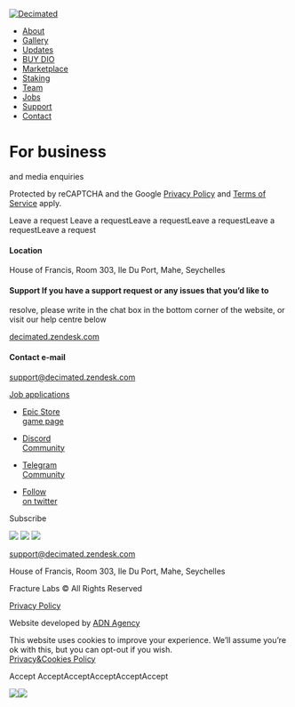 [ ![Decimated](images/logo.png) ](https://decimated.net)

  * [ About ](https://decimated.net/about)
  * [ Gallery ](https://decimated.net/gallery)
  * [ Updates ](https://decimated.net/updates)
  * [ BUY DIO ](https://raydium.io/swap/?inputCurrency=Es9vMFrzaCERmJfrF4H2FYD4KCoNkY11McCe8BenwNYB&outputCurrency=BiDB55p4G3n1fGhwKFpxsokBMqgctL4qnZpDH1bVQxMD&fixed=in)
  * [ Marketplace ](https://decimated.myspreadshop.com/)
  * [ Staking ](https://staking.decimated.net/)
  * [ Team ](https://decimated.net/team)
  * [ Jobs ](https://decimated.net/jobs)
  * [ Support ](https://decimated.zendesk.com/hc/en-us)
  * [ Contact ](https://decimated.net/contact)

#  For business  
and media enquiries

Protected by reCAPTCHA and the Google [Privacy
Policy](https://www.google.com/intl/en-GB/policies/privacy/) and [Terms of
Service](https://www.google.com/intl/en-GB/policies/terms/) apply.

Leave a request  Leave a requestLeave a requestLeave a requestLeave a
requestLeave a request

#### Location

House of Francis, Room 303, Ile Du Port, Mahe, Seychelles

####  Support  If you have a support request or any issues that you’d like to
resolve, please write in the chat box in the bottom corner of the website, or
visit our help centre below

[ decimated.zendesk.com ](https://decimated.zendesk.com/hc/en-us)

#### Contact e-mail

[ support@decimated.zendesk.com ](mailto:support@decimated.zendesk.com)

[ Job applications  ](https://decimated.net/jobs)

  * [ Epic Store   
game page  ](https://store.epicgames.com/en-US/p/decimated-de8da4)

  * [ Discord  
Community  ](https://discord.gg/decimated)

  * [ Telegram  
Community  ](https://t.me/decimatedofficial)

  * [ Follow  
on twitter  ](https://twitter.com/decimated_game)

Subscribe

![](images/content/f-logo-1.png) ![](images/content/f-logo-2.png)
![](images/content/f-logo-3.png)

[ ](https://discord.com/invite/decimated) [
](https://store.steampowered.com/app/1354980/Decimated/) [
](https://t.me/decimatedofficial) [ ](https://twitter.com/decimated_game) [
](https://www.twitch.tv/decimatedofficial) [
](https://www.instagram.com/decimated_game) [
](https://www.youtube.com/c/DecimatedVideogame) [
](https://www.reddit.com/r/decimated_game/) [
](https://www.facebook.com/DecimatedOfficial/)

[ support@decimated.zendesk.com ](mailto:support@decimated.zendesk.com)

House of Francis, Room 303, Ile Du Port, Mahe, Seychelles

Fracture Labs © All Rights Reserved

[Privacy Policy](https://decimated.net/privacy)

Website developed by [ ADN Agency ](https://adn.agency/)

This website uses cookies to improve your experience. We’ll assume you’re ok
with this, but you can opt-out if you wish.  
[Privacy&Cookies Policy](https://decimated.net/privacy)

Accept  AcceptAcceptAcceptAcceptAccept

![](https://t.co/1/i/adsct?bci=4&eci=3&event=%7B%7D&event_id=93fc87dd-4448-4b02-a5a8-753ca02d0dd5&integration=advertiser&p_id=Twitter&p_user_id=0&pl_id=28718248-0225-4955-9aba-2476d354c71e&tw_document_href=https%3A%2F%2Fdecimated.net%2Fcontact&tw_iframe_status=0&txn_id=o8fa8&type=javascript&version=2.3.30)![](https://analytics.twitter.com/1/i/adsct?bci=4&eci=3&event=%7B%7D&event_id=93fc87dd-4448-4b02-a5a8-753ca02d0dd5&integration=advertiser&p_id=Twitter&p_user_id=0&pl_id=28718248-0225-4955-9aba-2476d354c71e&tw_document_href=https%3A%2F%2Fdecimated.net%2Fcontact&tw_iframe_status=0&txn_id=o8fa8&type=javascript&version=2.3.30)

